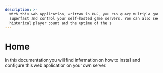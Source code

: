 ```yaml
---
description: >-
  With this web application, written in PHP, you can query multiple game servers
  superfast and control your self-hosted game servers. You can also see the
  historical player count and the uptime of the s
---
```


# Home

In this documentation you will find information on how to install and configure this web application on your own server.

